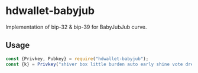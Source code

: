 # hdwallet-babyjub

Implementation of bip-32 & bip-39 for BabyJubJub curve.

## Usage

```js
const {Privkey, Pubkey} = require("hdwallet-babyjub");
const {k} = Privkey("shiver box little burden auto early shine vote dress symptom plate certain course open rely", "m/44'/0'/0'/0/0");
```